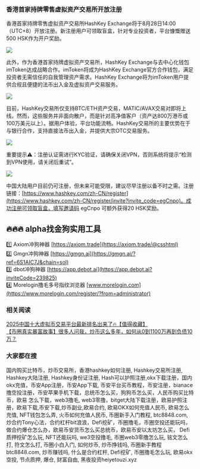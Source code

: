 ### 香港首家持牌零售虚拟资产交易所开放注册
香港首家持牌零售虚拟资产交易所HashKey Exchange将于8月28日14:00（UTC+8）开放注册。新注册用户可领取盲盒，针对专业投资者，平台慷慨赠送500 HSK作为开户奖励。

![](https://ac63e02.webp.li/hashkey001.png)

此外，作为香港首家持牌虚拟资产交易所，HashKey Exchange与去中心化钱包imToken达成战略合作。imToken将成为HashKey Exchange官方合作钱包，满足投资者无需信任的自我管理资产需求。HashKey Exchange将为imToken用户提供合规且便捷的法币出入金及虚拟资产交易服务。

![](https://ac63e02.webp.li/hashkey002.png)

目前，HashKey交易所仅支持BTC/ETH资产交易，MATIC/AVAX交易对即将上线。然而，这些服务并非面向散户，而是针对高净值客户（资产达800万港币或100万美元以上）。据用户体验，平台功能流畅。HashKey交易所的主要优势在于与银行合作，支持直接法币出入金，并提供大宗OTC交易服务。

![](https://ac63e02.webp.li/hashkey003.png)

重要提示⚠️：注册认证需进行KYC验证，请确保关闭VPN，否则系统将提示“检测到VPN使用，请关闭后重试”。

![](https://ac63e02.webp.li/hashkey004.png)

中国大陆用户目前仍可注册，但未来可能受限，建议尽早注册以备不时之需。注册链接：[https://www.hashkey.com/zh-CN/register](https://www.hashkey.com/zh-CN/register/invite?invite_code=egCnpo)。成功注册可领取盲盒，填写邀请码 egCnpo 可额外获得20 HSK奖励。

## 🔥🔥🔥 alpha找金狗实用工具
1️⃣ Axiom冲狗神器 [https://axiom.trade](https://axiom.trade/@csshtml)  
2️⃣ Gmgn冲狗神器 [https://gmgn.ai](https://gmgn.ai/?ref=6S1AIC7J&chain=sol)  
3️⃣ dbot冲狗神器 [https://app.debot.ai](https://app.debot.ai?inviteCode=239825)  
4️⃣ Morelogin撸毛多号指纹浏览器 [www.morelogin.com](https://www.morelogin.com/register/?from=administrator)  

### 相关阅读
[2025中国十大虚拟币交易平台最新排名出来了🔥【值得收藏】](https://btc8848.com/top-10-exchanges/)  
[【币圈真实暴富故事】很多人问我，炒币这么多年，如何从0到1100万再到负债10万？](https://heiyetouzi.xyz/biquanstory001/)  

### 大家都在搜
国内购买比特币，炒币交易所，香港hashkey如何注册, Hashkey交易所注册, Hashkey大陆注册, Hashkey身份证注册, Hash可以护照注册,okx下载注册，国内okx充值，币安App注册，币安App下载, 币安平台买币教程，币安注册，bianace撸空投注册，币安苹果手机下载，总统币怎么买，狗狗币怎么买，人民币购买比特币，欧易 怎么下载，web3撸毛, web3零撸，bitget大陆下载注册，欧易护照注册，欧易下载,币安下载,炒币副业,欧易合约, 欧易OKX如何充值人民币, 欧易怎么充值, NFT钱包怎么弄, 火币如何充值人民币, 币圈新手入门教程, btc8848.com, 炒合约Tony心法，合约杠杆bit浪浪，Defi挖矿，币圈撸毛，币圈空投还能玩吗，做合约爆仓怎么办，欧易币安货币怎么买总统币，欧易币安以太坊怎么买， Defi质押挖矿怎么玩, NFT还能玩吗, we3空投撸毛, 币圈web3零撸怎么玩, 铭文怎么打, 符文怎么打, 币圈小白入门, 如何炒币, 炒币挣钱吗, 币圈新手教程btc8848.com, 炒币赚钱吗, 什么是合约杠杆, Defi挖矿, 币圈撸毛怎么玩, 欧易okx空投, 节点质押, 爆仓, 财富自由, 黑夜投资heiyetouzi.xyz